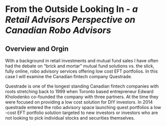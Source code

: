 # __From the Outside Looking In__ - _a Retail Advisors Perspective on Canadian Robo Advisors_
## Overview and Orgin
With a background in retail investments and mutual fund sales I have often had the debate on “brick and mortar” mutual fund solutions vs. the slick, fully online, robo advisory services offering low cost EFT portfolios. In this case I will examine the Canadian fintech company Questrade.

Questrade is one of the longest standing Canadian fintech companies with roots stretching back to 1999 when Toronto based entrepreneur Edward Kholodenko co-founded the company with three partners. At the time they were focused on providing a low cost solution for DIY investors. In 2014 questrade entered the robo advisory space launching quest portfolios a low -cost EFT portfolio solution targeted to new investors or investors who are not looking to pick individual stocks and securities themselves.

